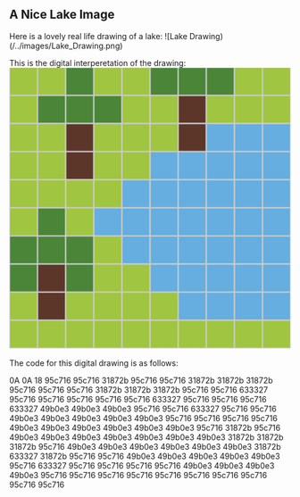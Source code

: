 ## A Nice Lake Image

Here is a lovely real life drawing of a lake:
![Lake Drawing)(/../images/Lake_Drawing.png)

This is the digital interperetation of the drawing:
![Lake Diital Image](/images/Lake_Virtual_Image.png)

The code for this digital drawing is as follows:

0A
0A
18
95c716 95c716 31872b 95c716 95c716 31872b 31872b 31872b 95c716 95c716
95c716 31872b 31872b 31872b 95c716 95c716 633327 95c716 95c716 95c716
95c716 95c716 633327 95c716 95c716 95c716 633327 49b0e3 49b0e3 49b0e3
95c716 95c716 633327 95c716 95c716 49b0e3 49b0e3 49b0e3 49b0e3 49b0e3
95c716 95c716 95c716 95c716 49b0e3 49b0e3 49b0e3 49b0e3 49b0e3 49b0e3
95c716 31872b 95c716 49b0e3 49b0e3 49b0e3 49b0e3 49b0e3 49b0e3 49b0e3
31872b 31872b 31872b 95c716 49b0e3 49b0e3 49b0e3 49b0e3 49b0e3 49b0e3
31872b 633327 31872b 95c716 95c716 49b0e3 49b0e3 49b0e3 49b0e3 49b0e3
95c716 633327 95c716 95c716 95c716 95c716 49b0e3 49b0e3 49b0e3 49b0e3
95c716 95c716 95c716 95c716 95c716 95c716 95c716 95c716 95c716 95c716
